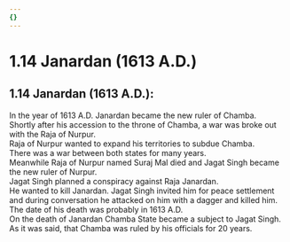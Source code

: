 ```yaml
---
{}
---
```

   
# 1.14 Janardan (1613 A.D.)   
## 1.14 Janardan (1613 A.D.):   
In the year of 1613 A.D. Janardan became the new ruler of Chamba.   
Shortly after his accession to the throne of Chamba, a war was broke out with the Raja of Nurpur.   
Raja of Nurpur wanted to expand his territories to subdue Chamba.   
There was a war between both states for many years.   
Meanwhile Raja of Nurpur named Suraj Mal died and Jagat Singh became the new ruler of Nurpur.   
Jagat Singh planned a conspiracy against Raja Janardan.   
He wanted to kill Janardan. Jagat Singh invited him for peace settlement and during conversation he attacked on him with a dagger and killed him.   
The date of his death was probably in 1613 A.D.   
On the death of Janardan Chamba State became a subject to Jagat Singh.   
As it was said, that Chamba was ruled by his officials for 20 years.